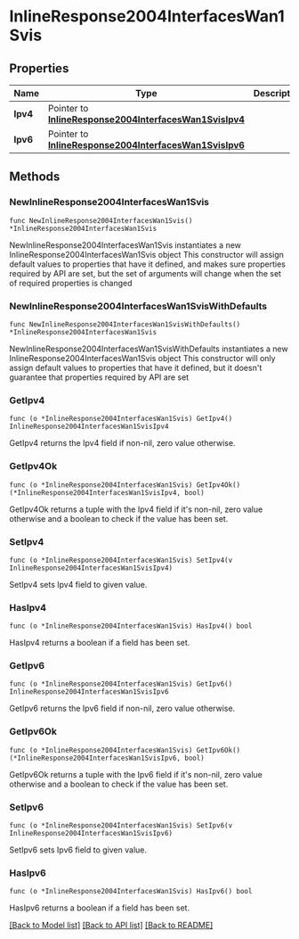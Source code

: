 # InlineResponse2004InterfacesWan1Svis

## Properties

Name | Type | Description | Notes
------------ | ------------- | ------------- | -------------
**Ipv4** | Pointer to [**InlineResponse2004InterfacesWan1SvisIpv4**](InlineResponse2004InterfacesWan1SvisIpv4.md) |  | [optional] 
**Ipv6** | Pointer to [**InlineResponse2004InterfacesWan1SvisIpv6**](InlineResponse2004InterfacesWan1SvisIpv6.md) |  | [optional] 

## Methods

### NewInlineResponse2004InterfacesWan1Svis

`func NewInlineResponse2004InterfacesWan1Svis() *InlineResponse2004InterfacesWan1Svis`

NewInlineResponse2004InterfacesWan1Svis instantiates a new InlineResponse2004InterfacesWan1Svis object
This constructor will assign default values to properties that have it defined,
and makes sure properties required by API are set, but the set of arguments
will change when the set of required properties is changed

### NewInlineResponse2004InterfacesWan1SvisWithDefaults

`func NewInlineResponse2004InterfacesWan1SvisWithDefaults() *InlineResponse2004InterfacesWan1Svis`

NewInlineResponse2004InterfacesWan1SvisWithDefaults instantiates a new InlineResponse2004InterfacesWan1Svis object
This constructor will only assign default values to properties that have it defined,
but it doesn't guarantee that properties required by API are set

### GetIpv4

`func (o *InlineResponse2004InterfacesWan1Svis) GetIpv4() InlineResponse2004InterfacesWan1SvisIpv4`

GetIpv4 returns the Ipv4 field if non-nil, zero value otherwise.

### GetIpv4Ok

`func (o *InlineResponse2004InterfacesWan1Svis) GetIpv4Ok() (*InlineResponse2004InterfacesWan1SvisIpv4, bool)`

GetIpv4Ok returns a tuple with the Ipv4 field if it's non-nil, zero value otherwise
and a boolean to check if the value has been set.

### SetIpv4

`func (o *InlineResponse2004InterfacesWan1Svis) SetIpv4(v InlineResponse2004InterfacesWan1SvisIpv4)`

SetIpv4 sets Ipv4 field to given value.

### HasIpv4

`func (o *InlineResponse2004InterfacesWan1Svis) HasIpv4() bool`

HasIpv4 returns a boolean if a field has been set.

### GetIpv6

`func (o *InlineResponse2004InterfacesWan1Svis) GetIpv6() InlineResponse2004InterfacesWan1SvisIpv6`

GetIpv6 returns the Ipv6 field if non-nil, zero value otherwise.

### GetIpv6Ok

`func (o *InlineResponse2004InterfacesWan1Svis) GetIpv6Ok() (*InlineResponse2004InterfacesWan1SvisIpv6, bool)`

GetIpv6Ok returns a tuple with the Ipv6 field if it's non-nil, zero value otherwise
and a boolean to check if the value has been set.

### SetIpv6

`func (o *InlineResponse2004InterfacesWan1Svis) SetIpv6(v InlineResponse2004InterfacesWan1SvisIpv6)`

SetIpv6 sets Ipv6 field to given value.

### HasIpv6

`func (o *InlineResponse2004InterfacesWan1Svis) HasIpv6() bool`

HasIpv6 returns a boolean if a field has been set.


[[Back to Model list]](../README.md#documentation-for-models) [[Back to API list]](../README.md#documentation-for-api-endpoints) [[Back to README]](../README.md)


